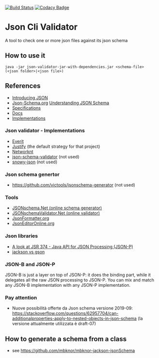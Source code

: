[![Build Status](https://app.travis-ci.com/iubar/json-validator.svg?branch=master)](https://app.travis-ci.com/github/iubar/json-validator)
[![Codacy Badge](https://api.codacy.com/project/badge/Grade/629e2af7ae1e4f839dbb560fd3e32aa2)](https://app.codacy.com/manual/Iubar/json-validator/dashboard)

# Json Cli Validator
A tool to check one or more json files against its json schema

## How to use it
    java -jar json-validator-jar-with-dependencies.jar <schema-file> (<json folder>|<json file>)

## References
- [Introducing JSON](http://www.json.org/json-it.html)
- [Json-Schema.org](https://json-schema.org) [Understanding JSON Schema](https://json-schema.org/understanding-json-schema/index.html)
- [Specifications](http://json-schema.org/specification-links.html) 
- [Docs](https://json-schema.org/understanding-json-schema/)
- [Implementations](http://json-schema.org/implementations.html)

### Json validator - Implementations
- [Everit](https://github.com/everit-org/json-schema)
- [Justify](https://github.com/leadpony/justify) (the default strategy for that project)
- [Networknt](https://github.com/networknt/json-schema-validator)
- [json-schema-validator](https://github.com/java-json-tools/json-schema-validator) (not used)
- [snowy-json](https://github.com/ssilverman/snowy-json#using-snow-in-your-own-projects) (not used)

### Json schema genertor
- https://github.com/victools/jsonschema-generator (not used)

### Tools
- [JSONschema.Net (online schema generator)](https://jsonschema.net)
- [JSONschemaValidator.Net (online validator)](https://www.jsonschemavalidator.net)
- [JsonFormatter.org](https://jsonformatter.org/json-editor)
- [JsonEditorOnline.org](https://jsoneditoronline.org)

### Json libraries

- [A look at JSR 374 - Java API for JSON Processing (JSON-P)](https://golb.hplar.ch/2019/08/json-p.html)
- [jackson vs gson](https://www.baeldung.com/jackson-vs-gson)

### JSON-B and JSON-P

JSON-B is just a layer on top of JSON-P: it does the binding part, while it delegates all the raw JSON processing to JSON-P. 
You can mix and match any JSON-B implementation with any JSON-P implementation.

### Pay attention

* Nuove possibilità offerte da Json schema versione 2019-09: https://stackoverflow.com/questions/62957704/can-additionalproperties-apply-to-nested-objects-in-json-schema
(la versione attualmente utilizzata è draft-07)

## How to generate a schema from a class

* see https://github.com/mbknor/mbknor-jackson-jsonSchema
 
